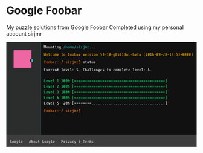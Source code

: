 # Google Foobar
My puzzle solutions from Google Foobar
Completed using my personal account sirjmr

![Foorbar Status](https://github.com/GISJMR/Google_Foobar/blob/master/Images/Foobar_Status_Sep16.PNG)
